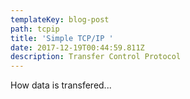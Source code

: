 ```yaml
---
templateKey: blog-post
path: tcpip
title: 'Simple TCP/IP '
date: 2017-12-19T00:44:59.811Z
description: Transfer Control Protocol
---
```

How data is transfered...
